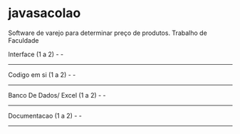 # javasacolao
Software de varejo para determinar preço de produtos. Trabalho de Faculdade 


Interface (1 a 2) -
                  -
____________________________________________________________________

Codigo em si (1 a 2) -
                     -
____________________________________________________________________

Banco De Dados/ Excel (1 a 2) -
                              -
____________________________________________________________________

Documentacao (1 a 2) -
                     -
____________________________________________________________________
